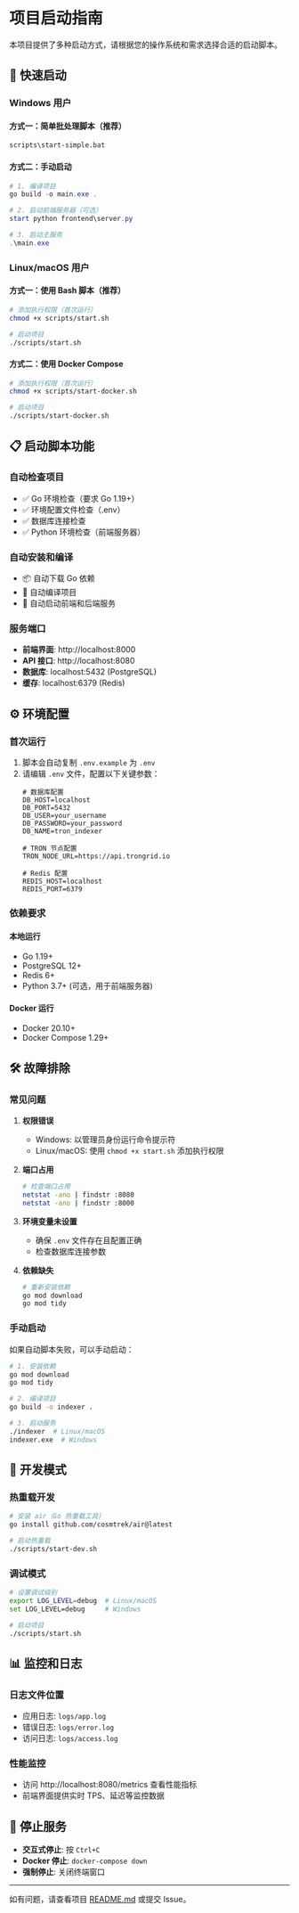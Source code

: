 # 项目启动指南

本项目提供了多种启动方式，请根据您的操作系统和需求选择合适的启动脚本。

## 🚀 快速启动

### Windows 用户

#### 方式一：简单批处理脚本（推荐）
```cmd
scripts\start-simple.bat
```

#### 方式二：手动启动
```powershell
# 1. 编译项目
go build -o main.exe .

# 2. 启动前端服务器（可选）
start python frontend\server.py

# 3. 启动主服务
.\main.exe
```

### Linux/macOS 用户

#### 方式一：使用 Bash 脚本（推荐）
```bash
# 添加执行权限（首次运行）
chmod +x scripts/start.sh

# 启动项目
./scripts/start.sh
```

#### 方式二：使用 Docker Compose
```bash
# 添加执行权限（首次运行）
chmod +x scripts/start-docker.sh

# 启动项目
./scripts/start-docker.sh
```

## 📋 启动脚本功能

### 自动检查项目
- ✅ Go 环境检查（要求 Go 1.19+）
- ✅ 环境配置文件检查（.env）
- ✅ 数据库连接检查
- ✅ Python 环境检查（前端服务器）

### 自动安装和编译
- 📦 自动下载 Go 依赖
- 🔨 自动编译项目
- 🚀 自动启动前端和后端服务

### 服务端口
- **前端界面**: http://localhost:8000
- **API 接口**: http://localhost:8080
- **数据库**: localhost:5432 (PostgreSQL)
- **缓存**: localhost:6379 (Redis)

## ⚙️ 环境配置

### 首次运行
1. 脚本会自动复制 `.env.example` 为 `.env`
2. 请编辑 `.env` 文件，配置以下关键参数：
   ```env
   # 数据库配置
   DB_HOST=localhost
   DB_PORT=5432
   DB_USER=your_username
   DB_PASSWORD=your_password
   DB_NAME=tron_indexer
   
   # TRON 节点配置
   TRON_NODE_URL=https://api.trongrid.io
   
   # Redis 配置
   REDIS_HOST=localhost
   REDIS_PORT=6379
   ```

### 依赖要求

#### 本地运行
- Go 1.19+
- PostgreSQL 12+
- Redis 6+
- Python 3.7+ (可选，用于前端服务器)

#### Docker 运行
- Docker 20.10+
- Docker Compose 1.29+

## 🛠️ 故障排除

### 常见问题

1. **权限错误**
   - Windows: 以管理员身份运行命令提示符
   - Linux/macOS: 使用 `chmod +x start.sh` 添加执行权限

2. **端口占用**
   ```bash
   # 检查端口占用
   netstat -ano | findstr :8080
   netstat -ano | findstr :8000
   ```

3. **环境变量未设置**
   - 确保 `.env` 文件存在且配置正确
   - 检查数据库连接参数

4. **依赖缺失**
   ```bash
   # 重新安装依赖
   go mod download
   go mod tidy
   ```

### 手动启动

如果自动脚本失败，可以手动启动：

```bash
# 1. 安装依赖
go mod download
go mod tidy

# 2. 编译项目
go build -o indexer .

# 3. 启动服务
./indexer  # Linux/macOS
indexer.exe  # Windows
```

## 🔧 开发模式

### 热重载开发
```bash
# 安装 air（Go 热重载工具）
go install github.com/cosmtrek/air@latest

# 启动热重载
./scripts/start-dev.sh
```

### 调试模式
```bash
# 设置调试级别
export LOG_LEVEL=debug  # Linux/macOS
set LOG_LEVEL=debug     # Windows

# 启动项目
./scripts/start.sh
```

## 📊 监控和日志

### 日志文件位置
- 应用日志: `logs/app.log`
- 错误日志: `logs/error.log`
- 访问日志: `logs/access.log`

### 性能监控
- 访问 http://localhost:8080/metrics 查看性能指标
- 前端界面提供实时 TPS、延迟等监控数据

## 🚪 停止服务

- **交互式停止**: 按 `Ctrl+C`
- **Docker 停止**: `docker-compose down`
- **强制停止**: 关闭终端窗口

---

如有问题，请查看项目 [README.md](./README.md) 或提交 Issue。